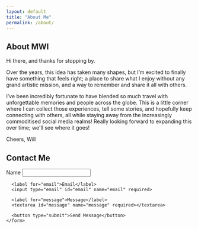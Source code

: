 ```yaml
---
layout: default
title: "About Me"
permalink: /about/
---
```


<section id="about" class="about-contact">
  <div class="about">
    <h1>About MWI</h1>
    <p>Hi there, and thanks for stopping by.</p>
    <p>Over the years, this idea has taken many shapes, but I’m excited to finally have something that feels right; a place to share what I enjoy without any grand artistic mission, and a way to remember and share it all with others.</p>
    <p>I’ve been incredibly fortunate to have blended so much travel with unforgettable memories and people across the globe.  This is a little corner where I can collect those experiences, tell some stories, and hopefully keep connecting with others, all while staying away from the increasingly commoditised social media realms!  Really looking forward to expanding this over time; we'll see where it goes!</p>
    <p>Cheers, Will</p>
  </div>

  <div class="contact">
    <h2>Contact Me</h2>
    <form action="https://formspree.io/f/xjkyobkn" method="POST">
      <label for="name">Name</label>
      <input type="text" id="name" name="name" required>

      <label for="email">Email</label>
      <input type="email" id="email" name="email" required>

      <label for="message">Message</label>
      <textarea id="message" name="message" required></textarea>

      <button type="submit">Send Message</button>
    </form>
  </div>
</section>
